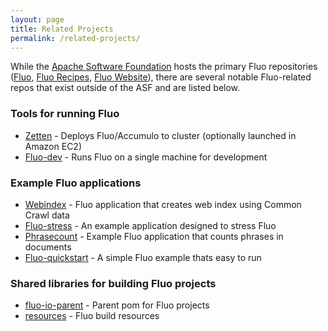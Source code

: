 ```yaml
---
layout: page
title: Related Projects
permalink: /related-projects/
---
```


While the [Apache Software Foundation][asf] hosts the primary Fluo repositories ([Fluo], [Fluo Recipes], [Fluo Website]), there are several notable Fluo-related repos that exist outside of the ASF and are listed below.

### Tools for running Fluo

* [Zetten] - Deploys Fluo/Accumulo to cluster (optionally launched in Amazon EC2)
* [Fluo-dev] - Runs Fluo on a single machine for development

### Example Fluo applications

* [Webindex] - Fluo application that creates web index using Common Crawl data
* [Fluo-stress] - An example application designed to stress Fluo
* [Phrasecount] - Example Fluo application that counts phrases in documents
* [Fluo-quickstart] - A simple Fluo example thats easy to run

### Shared libraries for building Fluo projects

* [fluo-io-parent] - Parent pom for Fluo projects
* [resources] - Fluo build resources

[asf]: https://www.apache.org/
[Fluo]: https://github.com/apache/incubator-fluo
[Fluo Recipes]: https://github.com/apache/incubator-fluo-recipes
[Fluo Website]: https://github.com/fluo/fluo-io.github.io
[Zetten]: https://github.com/fluo-io/zetten
[Fluo-dev]: https://github.com/fluo-io/fluo-dev
[Webindex]: https://github.com/fluo-io/webindex
[Fluo-stress]: https://github.com/fluo-io/fluo-stress
[Phrasecount]: https://github.com/fluo-io/fluo-phrasecount
[Fluo-quickstart]: https://github.com/fluo-io/fluo-quickstart
[fluo-io-parent]: https://github.com/fluo-io/fluo-io-parent
[resources]: https://github.com/fluo-io/resources
